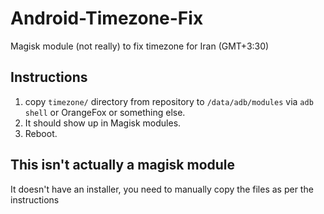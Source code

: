 # Android-Timezone-Fix
Magisk module (not really) to fix timezone for Iran (GMT+3:30)

## Instructions  
1. copy `timezone/` directory from repository to `/data/adb/modules` via `adb shell` or OrangeFox or something else. 
2. It should show up in Magisk modules.
3. Reboot.

## This isn't actually a magisk module
It doesn't have an installer, you need to manually copy the files as per the instructions
